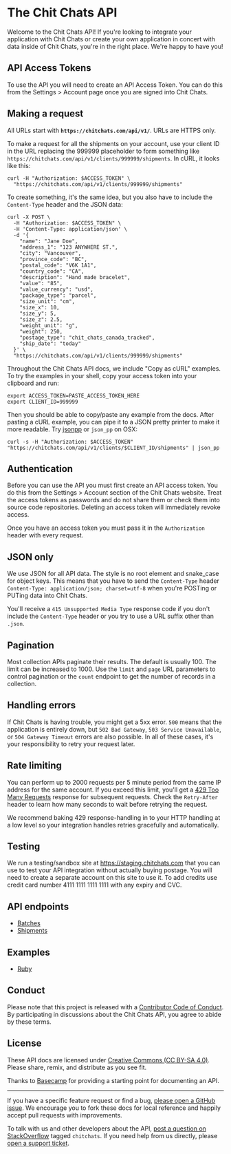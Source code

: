 The Chit Chats API
==================

Welcome to the Chit Chats API! If you're looking to integrate your application with Chit Chats or create your own application in concert with data inside of Chit Chats, you're in the right place. We're happy to have you!

API Access Tokens
-----------------

To use the API you will need to create an API Access Token.  You can do this from
the Settings > Account page once you are signed into Chit Chats.

Making a request
----------------

All URLs start with **`https://chitchats.com/api/v1/`**. URLs are HTTPS only.

To make a request for all the shipments on your account, use your client ID in the URL replacing the 999999 placeholder to form something like `https://chitchats.com/api/v1/clients/999999/shipments`. In cURL, it looks like this:

```shell
curl -H "Authorization: $ACCESS_TOKEN" \
  "https://chitchats.com/api/v1/clients/999999/shipments"
```

To create something, it's the same idea, but you also have to include the `Content-Type` header and the JSON data:

```shell
curl -X POST \
  -H "Authorization: $ACCESS_TOKEN" \
  -H 'Content-Type: application/json' \
  -d '{
    "name": "Jane Doe",
    "address_1": "123 ANYWHERE ST.",
    "city": "Vancouver",
    "province_code": "BC",
    "postal_code": "V6K 1A1",
    "country_code": "CA",
    "description": "Hand made bracelet",
    "value": "85",
    "value_currency": "usd",
    "package_type": "parcel",
    "size_unit": "cm",
    "size_x": 10,
    "size_y": 5,
    "size_z": 2.5,
    "weight_unit": "g",
    "weight": 250,
    "postage_type": "chit_chats_canada_tracked",
    "ship_date": "today"
  }' \
  "https://chitchats.com/api/v1/clients/999999/shipments"
```

Throughout the Chit Chats API docs, we include "Copy as cURL" examples. To try the examples in your shell, copy your access token into your clipboard and run:

```shell
export ACCESS_TOKEN=PASTE_ACCESS_TOKEN_HERE
export CLIENT_ID=999999
```

Then you should be able to copy/paste any example from the docs. After pasting a cURL example, you can pipe it to a JSON pretty printer to make it more readable. Try [jsonpp](https://jmhodges.github.io/jsonpp/) or `json_pp` on OSX:

```shell
curl -s -H "Authorization: $ACCESS_TOKEN" "https://chitchats.com/api/v1/clients/$CLIENT_ID/shipments" | json_pp
```

Authentication
--------------

Before you can use the API you must first create an API access token. You do this from the Settings > Account section of the Chit Chats website. Treat the access tokens as passwords and do not share them or check them into source code repositories. Deleting an access token will immediately revoke access.

Once you have an access token you must pass it in the `Authorization` header with every request.


JSON only
---------

We use JSON for all API data. The style is no root element and snake\_case for object keys. This means that you have to send the `Content-Type` header `Content-Type: application/json; charset=utf-8` when you're POSTing or PUTing data into Chit Chats.

You'll receive a `415 Unsupported Media Type` response code if you don't include the `Content-Type` header or you try to use a URL suffix other than `.json`.


Pagination
----------

Most collection APIs paginate their results. The default is usually 100. The limit can be increased to 1000. Use the `limit` and `page` URL parameters to control pagination or the `count` endpoint to get the number of records in a collection.


Handling errors
---------------

If Chit Chats is having trouble, you might get a 5xx error. `500` means that the application is entirely down, but `502 Bad Gateway`, `503 Service Unavailable`, or `504 Gateway Timeout` errors are also possible. In all of these cases, it's your responsibility to retry your request later.


Rate limiting
-------------

You can perform up to 2000 requests per 5 minute period from the same IP address for the same account. If you exceed this limit, you'll get a [429 Too Many Requests](http://tools.ietf.org/html/draft-nottingham-http-new-status-02#section-4) response for subsequent requests. Check the `Retry-After` header to learn how many seconds to wait before retrying the request.

We recommend baking 429 response-handling in to your HTTP handling at a low level so your integration handles retries gracefully and automatically.

Testing
-------

We run a testing/sandbox site at https://staging.chitchats.com that you can use to test your API integration without actually buying postage.  You will need to create a separate account on this site to use it.  To add credits use credit card number 4111 1111 1111 1111 with any expiry and CVC.

API endpoints
-------------
- [Batches](https://github.com/chitchats/chitchats-api-doc/blob/master/sections/batches.md)
- [Shipments](https://github.com/chitchats/chitchats-api-doc/blob/master/sections/shipments.md)

Examples
--------

- [Ruby](https://github.com/chitchats/chitchats-api-ruby-example)

Conduct
-------

Please note that this project is released with a [Contributor Code of Conduct](https://github.com/chitchats/chitchats-api-doc/blob/master/CONDUCT.md). By participating in discussions about the Chit Chats API, you agree to abide by these terms.


License
-------

These API docs are licensed under [Creative Commons (CC BY-SA 4.0)](http://creativecommons.org/licenses/by-sa/4.0/). Please share, remix, and distribute as you see fit.

Thanks to [Basecamp](https://github.com/basecamp/bc3-api) for providing a starting point for documenting an API.

---

If you have a specific feature request or find a bug, [please open a GitHub issue](https://github.com/chitchats/chitchats-api-doc/issues/new). We encourage you to fork these docs for local reference and happily accept pull requests with improvements.

To talk with us and other developers about the API, [post a question on StackOverflow](http://stackoverflow.com/questions/ask) tagged `chitchats`. If you need help from us directly, please [open a support ticket](https://support.chitchats.com).
